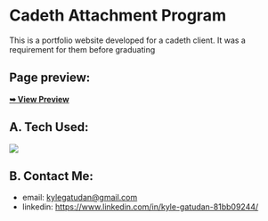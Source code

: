 # Cadeth Attachment Program
This is a portfolio website developed for a cadeth client. It was a requirement for them before graduating

## Page preview: ##

<a href="https://kyleghats.github.io/Portfolio-ashleyedduba/"><strong>➥ View Preview</strong></a>

## A. Tech Used: ## 

<img src="https://skillicons.dev/icons?i=html,css,bootstrap,javascript" /><br>

## B. Contact Me: ## 

* email: kylegatudan@gmail.com
* linkedin: https://www.linkedin.com/in/kyle-gatudan-81bb09244/
